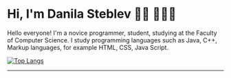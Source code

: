 
  

# **Hi, I'm Danila Steblev 👋🏼 👨🏻‍💻**
  




 
  

 Hello everyone! I'm a novice programmer, student, studying at the Faculty of Computer Science.  I study programming languages such as Java, C++, Markup languages, for example HTML, CSS, Java Script.</div> 




 [![Top Langs](https://github-readme-stats.vercel.app/api/top-langs/?username=danielsteblev&layout=compact&theme=white)](https://github.com/anuraghazra/github-readme-stats)

----
